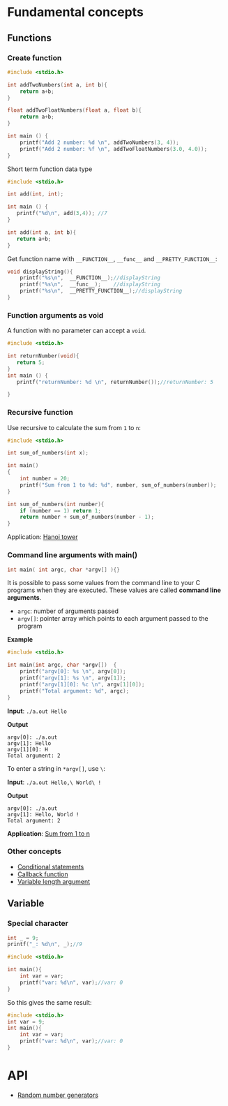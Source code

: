 # Fundamental concepts

## Functions

### Create function

```c
#include <stdio.h>

int addTwoNumbers(int a, int b){
    return a+b;
}

float addTwoFloatNumbers(float a, float b){
    return a+b;
}    

int main () {
    printf("Add 2 number: %d \n", addTwoNumbers(3, 4));
    printf("Add 2 number: %f \n", addTwoFloatNumbers(3.0, 4.0));
}
```

Short term function data type

```c
#include <stdio.h>

int add(int, int);

int main () {
   printf("%d\n", add(3,4)); //7
}

int add(int a, int b){
   return a+b;
}
```

Get function name with ``__FUNCTION__``, ``__func__`` and ``__PRETTY_FUNCTION__``:

```c
void displayString(){
	printf("%s\n",  __FUNCTION__);//displayString
	printf("%s\n",  __func__);    //displayString
	printf("%s\n",  __PRETTY_FUNCTION__);//displayString
}
```

### Function arguments as void

A function with no parameter can accept a ``void``.

```c
#include <stdio.h>

int returnNumber(void){
   return 5;
}
int main () {
   printf("returnNumber: %d \n", returnNumber());//returnNumber: 5

}
```

### Recursive function

Use recursive to calculate the sum from ``1`` to ``n``:

```c
#include <stdio.h>

int sum_of_numbers(int x);

int main()
{  
	int number = 20;
	printf("Sum from 1 to %d: %d", number, sum_of_numbers(number));
}

int sum_of_numbers(int number){
	if (number == 1) return 1;
	return number + sum_of_numbers(number - 1);
}
```

Application: [Hanoi tower](https://github.com/TranPhucVinh/C/blob/master/Introduction/Examples/Hanoi_tower.c)

### Command line arguments with main()

```c
int main( int argc, char *argv[] ){}
```

It is possible to pass some values from the command line to your C programs when they are executed. These values are called **command line arguments**.

* ``argc``: number of arguments passed
* ``argv[]``: pointer array which points to each argument passed to the program

**Example**

```c
#include <stdio.h>

int main(int argc, char *argv[])  {
    printf("argv[0]: %s \n", argv[0]);
    printf("argv[1]: %s \n", argv[1]);
    printf("argv[1][0]: %c \n", argv[1][0]);
    printf("Total argument: %d", argc);
}
```
**Input**: ``./a.out Hello``

**Output**

```
argv[0]: ./a.out 
argv[1]: Hello
argv[1][0]: H
Total argument: 2
```

To enter a string in ``*argv[]``, use ``\``:

**Input**: ``./a.out Hello,\ World\ !``

**Output**

```
argv[0]: ./a.out 
argv[1]: Hello, World !
Total argument: 2
```

**Application**: [Sum from 1 to n](https://github.com/TranPhucVinh/C/tree/master/Introduction/Examples#sum-from-1-to-n)

### Other concepts

* [Conditional statements](https://github.com/TranPhucVinh/C/blob/master/Introduction/Function%20handler/Conditional%20statements.md)
* [Callback function](https://github.com/TranPhucVinh/C/blob/master/Introduction/Function%20handler/Callback%20function.md)
* [Variable length argument](https://github.com/TranPhucVinh/C/blob/master/Introduction/Function%20handler/Variable%20length%20argument.md)

## Variable

### Special character

```c
int _ = 9;
printf("_: %d\n", _);//9
```
```c
#include <stdio.h> 

int main(){ 
	int var = var;
	printf("var: %d\n", var);//var: 0
}
```
So this gives the same result:

```c
#include <stdio.h> 
int var = 9;
int main(){ 
	int var = var;
	printf("var: %d\n", var);//var: 0
}
```

# API

* [Random number generators](https://github.com/TranPhucVinh/C/blob/master/Introduction/Function%20handler/Random%20number.md)
